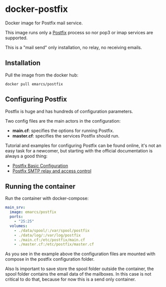 # docker-postfix

Docker image for Postfix mail service.

This image runs only a [Postfix](http://www.postfix.org/) process
so nor pop3 or imap services are supported.

This is a "mail send" only installation, no relay, no receiving emails.

## Installation

Pull the image from the docker hub:

```shell
docker pull emarcs/postfix
```

## Configuring Postfix

Postfix is huge and has hundreds of configuration parameters.

Two config files are the main actors in the configuration:

*   **main.cf**: specifies the options for running Postfix.
*   **master.cf**: specifies the services Postfix should run.

Tutorial and examples for configuring Postfix can be found online,
it's not an easy task for a newcomer, but starting with the
official documentation is always a good thing:

*   [Postfix Basic Configuration](http://www.postfix.org/BASIC_CONFIGURATION_README.html)
*   [Postfix SMTP relay and access control](http://www.postfix.org/SMTPD_ACCESS_README.html)

## Running the container

Run the container with docker-compose:

```yml
main_srv:
  image: emarcs/postfix
  ports:
    - "25:25"
  volumes:
    - ./data/spool/:/var/spool/postfix
    - ./data/log/:/var/log/postfix
    - ./main.cf:/etc/postfix/main.cf
    - ./master.cf:/etc/postfix/master.cf
```

As you see in the example above the configuration files are
mounted with compose in the postfix configuration folder.

Also Is important to save store the spool folder outside the
container, the spool folder contains the email data of the
mailboxes. In this case is not critical to do that, because for
now this is a send only container.
